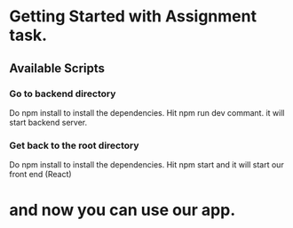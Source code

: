 # Getting Started with Assignment task.


## Available Scripts

### Go to backend directory
Do npm install to install the dependencies.
Hit npm run dev commant. it will start backend server.

### Get back to the root directory 
Do npm install to install the dependencies. 
Hit npm start and it will start our front end (React)

# and now you can use our app.
